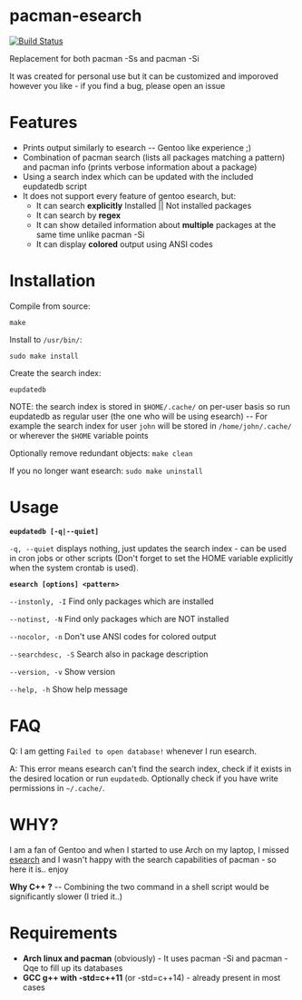 # pacman-esearch

[![Build Status](https://travis-ci.org/KLZ-0/pacman-esearch.svg?branch=master)](https://travis-ci.org/KLZ-0/pacman-esearch)

Replacement for both pacman -Ss and pacman -Si

It was created for personal use but it can be customized and imporoved however you like - if you find a bug, please open an issue

# Features

- Prints output similarly to esearch -- Gentoo like experience ;)
- Combination of pacman search (lists all packages matching a pattern) and pacman info (prints verbose information about a package)
- Using a search index which can be updated with the included eupdatedb script
- It does not support every feature of gentoo esearch, but:
  - It can search **explicitly** Installed || Not installed packages
  - It can search by **regex**
  - It can show detailed information about **multiple** packages at the same time unlike pacman -Si
  - It can display **colored** output using ANSI codes

# Installation

Compile from source:

`make`

Install to `/usr/bin/`:

`sudo make install`

Create the search index:

`eupdatedb`

NOTE: the search index is stored in `$HOME/.cache/` on per-user basis so run eupdatedb as regular user (the one who will be using esearch) -- For example the search index for user `john` will be stored in `/home/john/.cache/` or wherever the `$HOME` variable points

Optionally remove redundant objects: `make clean`

If you no longer want esearch: `sudo make uninstall`

# Usage

**`eupdatedb [-q|--quiet]`**

`-q, --quiet`     displays nothing, just updates the search index - can be used in cron jobs or other scripts (Don't forget to set the HOME variable explicitly when the system crontab is used).


**`esearch [options] <pattern>`**

`--instonly, -I` Find only packages which are installed

`--notinst, -N` Find only packages which are NOT installed

`--nocolor, -n` Don't use ANSI codes for colored output

`--searchdesc, -S` Search also in package description

`--version, -v` Show version

`--help, -h` Show help message

# FAQ

Q: I am getting `Failed to open database!` whenever I run esearch.

A: This error means esearch can't find the search index, check if it exists in the desired location or run `eupdatedb`. Optionally check if you have write permissions in `~/.cache/`.

# WHY?

I am a fan of Gentoo and when I started to use Arch on my laptop, I missed [esearch](https://github.com/fuzzyray/esearch) and I wasn't happy with the search capabilities of pacman - so here it is.. enjoy

**Why C++ ?** -- Combining the two command in a shell script would be significantly slower (I tried it..)

# Requirements
- **Arch linux and pacman** (obviously) - It uses pacman -Si and pacman -Qqe to fill up its databases
- **GCC g++ with -std=c++11** (or -std=c++14) - already present in most cases

